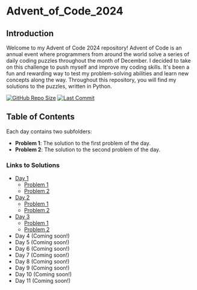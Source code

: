 # Advent_of_Code_2024

## Introduction

Welcome to my Advent of Code 2024 repository! Advent of Code is an annual event where programmers from around the world solve a series of daily coding puzzles throughout the month of December. I decided to take on this challenge to push myself and improve my coding skills. It's been a fun and rewarding way to test my problem-solving abilities and learn new concepts along the way. Throughout this repository, you will find my solutions to the puzzles, written in Python.

[![GitHub Repo Size](https://img.shields.io/github/repo-size/JohnBMcAllister/Advent_of_Code_2024?style=flat-square)](https://github.com/JohnBMcAllister/Advent_of_Code_2024)
[![Last Commit](https://img.shields.io/github/last-commit/JohnBMcAllister/Advent_of_Code_2024?style=flat-square)](https://github.com/JohnBMcAllister/Advent_of_Code_2024)

## Table of Contents

Each day contains two subfolders:
- **Problem 1**: The solution to the first problem of the day.
- **Problem 2**: The solution to the second problem of the day.

### Links to Solutions

- [Day 1](https://github.com/JohnBMcAllister/Advent_of_Code_2024/tree/main/Day_1)
  - [Problem 1](https://github.com/JohnBMcAllister/Advent_of_Code_2024/tree/main/Day_1/Problem_1)
  - [Problem 2](https://github.com/JohnBMcAllister/Advent_of_Code_2024/tree/main/Day_1/Problem_2)
- [Day 2](https://github.com/JohnBMcAllister/Advent_of_Code_2024/tree/main/Day_2)
  - [Problem 1](https://github.com/JohnBMcAllister/Advent_of_Code_2024/tree/main/Day_2/Problem_1)
  - [Problem 2](https://github.com/JohnBMcAllister/Advent_of_Code_2024/tree/main/Day_2/Problem_2)
- [Day 3](https://github.com/JohnBMcAllister/Advent_of_Code_2024/tree/main/Day_3)
  - [Problem 1](https://github.com/JohnBMcAllister/Advent_of_Code_2024/tree/main/Day_3/Problem_1)
  - [Problem 2](https://github.com/JohnBMcAllister/Advent_of_Code_2024/tree/main/Day_3/Problem_2)
- Day 4 (Coming soon!)
- Day 5 (Coming soon!)
- Day 6 (Coming soon!)
- Day 7 (Coming soon!)
- Day 8 (Coming soon!)
- Day 9 (Coming soon!)
- Day 10 (Coming soon!)
- Day 11 (Coming soon!)

